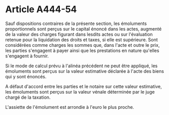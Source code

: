 # Article A444-54

Sauf dispositions contraires de la présente section, les émoluments proportionnels sont perçus sur le capital énoncé dans les actes, augmenté de la valeur des charges figurant dans lesdits actes ou sur l'évaluation retenue pour la liquidation des droits et taxes, si elle est supérieure. Sont considérées comme charges les sommes que, dans l'acte et outre le prix, les parties s'engagent à payer ainsi que les prestations en nature qu'elles s'engagent à fournir.

Si le mode de calcul prévu à l'alinéa précédent ne peut être appliqué, les émoluments sont perçus sur la valeur estimative déclarée à l'acte des biens qui y sont énoncés.

A défaut d'accord entre les parties et le notaire sur cette valeur estimative, les émoluments sont perçus sur la valeur vénale déterminée par le juge chargé de la taxation.

L'assiette de l'émolument est arrondie à l'euro le plus proche.
